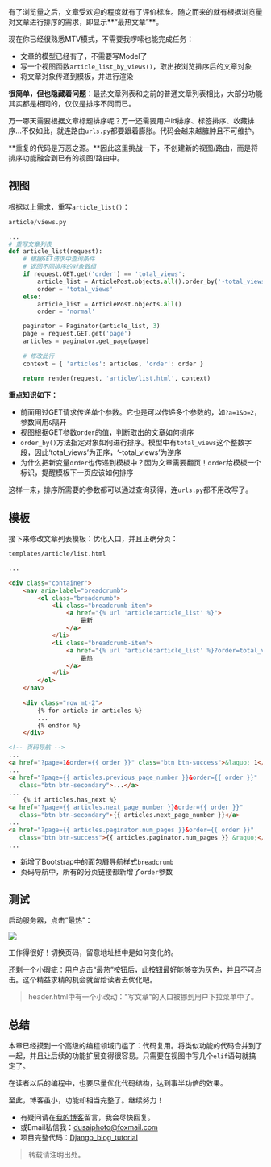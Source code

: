 有了浏览量之后，文章受欢迎的程度就有了评价标准。随之而来的就有根据浏览量对文章进行排序的需求，即显示**“最热文章”**。

现在你已经很熟悉MTV模式，不需要我啰嗦也能完成任务：

- 文章的模型已经有了，不需要写Model了
- 写一个视图函数`article_list_by_views()`，取出按浏览排序后的文章对象
- 将文章对象传递到模板，并进行渲染

**很简单，但也隐藏着问题**：最热文章列表和之前的普通文章列表相比，大部分功能其实都是相同的，仅仅是排序不同而已。

万一哪天需要根据文章标题排序呢？万一还需要用户id排序、标签排序、收藏排序...不仅如此，就连路由`urls.py`都要跟着膨胀。代码会越来越臃肿且不可维护。

**重复的代码是万恶之源。**因此这里挑战一下，不创建新的视图/路由，而是将排序功能融合到已有的视图/路由中。

## 视图

根据以上需求，重写`article_list()`：

```python
article/views.py

...
# 重写文章列表
def article_list(request):
    # 根据GET请求中查询条件
    # 返回不同排序的对象数组
    if request.GET.get('order') == 'total_views':
        article_list = ArticlePost.objects.all().order_by('-total_views')
        order = 'total_views'
    else:
        article_list = ArticlePost.objects.all()
        order = 'normal'

    paginator = Paginator(article_list, 3)
    page = request.GET.get('page')
    articles = paginator.get_page(page)
    
    # 修改此行
    context = { 'articles': articles, 'order': order }
    
    return render(request, 'article/list.html', context)
```

**重点知识如下：**

- 前面用过GET请求传递单个参数。它也是可以传递多个参数的，如`?a=1&b=2`，参数间用`&`隔开
- 视图根据GET参数`order`的值，判断取出的文章如何排序
- `order_by()`方法指定对象如何进行排序。模型中有`total_views`这个整数字段，因此‘total_views’为正序，‘-total_views’为逆序
- 为什么把新变量`order`也传递到模板中？因为文章需要翻页！`order`给模板一个标识，提醒模板下一页应该如何排序

这样一来，排序所需要的参数都可以通过查询获得，连`urls.py`都不用改写了。

## 模板

接下来修改文章列表模板：优化入口，并且正确分页：

```html
templates/article/list.html

...

<div class="container">
    <nav aria-label="breadcrumb">
        <ol class="breadcrumb">
            <li class="breadcrumb-item">
                <a href="{% url 'article:article_list' %}">
                    最新
                </a>
            </li>
            <li class="breadcrumb-item">
                <a href="{% url 'article:article_list' %}?order=total_views">
                    最热
                </a>
            </li>
        </ol>
    </nav>
    
    <div class="row mt-2">
        {% for article in articles %}
        ...
        {% endfor %}
    </div>

<!-- 页码导航 -->
...
<a href="?page=1&order={{ order }}" class="btn btn-success">&laquo; 1</a>
...
<a href="?page={{ articles.previous_page_number }}&order={{ order }}" 
   class="btn btn-secondary">...</a>
...
    {% if articles.has_next %}
<a href="?page={{ articles.next_page_number }}&order={{ order }}"
   class="btn btn-secondary">{{ articles.next_page_number }}</a>
...
<a href="?page={{ articles.paginator.num_pages }}&order={{ order }}"
   class="btn btn-success">{{ articles.paginator.num_pages }} &raquo;</a>
...

```

- 新增了Bootstrap中的面包屑导航样式`breadcrumb`
- 页码导航中，所有的分页链接都新增了`order`参数

## 测试

启动服务器，点击“最热”：

![](https://www.dusaiphoto.com/media/image/image_source/20181228/%E5%B1%8F%E5%B9%95%E6%88%AA%E5%9B%BE132.jpg)

工作得很好！切换页码，留意地址栏中是如何变化的。

还剩一个小瑕疵：用户点击“最热”按钮后，此按钮最好能够变为灰色，并且不可点击。这个精益求精的机会就留给读者去优化吧。

> header.html中有一个小改动："写文章"的入口被挪到用户下拉菜单中了。

## 总结

本章已经摸到一个高级的编程领域门槛了：代码复用。将类似功能的代码合并到了一起，并且让后续的功能扩展变得很容易。只需要在视图中写几个`elif`语句就搞定了。

在读者以后的编程中，也要尽量优化代码结构，达到事半功倍的效果。

至此，博客虽小，功能却相当完整了。继续努力！

- 有疑问请在[我的博客](http://www.dusaiphoto.com)留言，我会尽快回复。
- 或Email私信我：dusaiphoto@foxmail.com
- 项目完整代码：[Django_blog_tutorial](https://github.com/stacklens/django_blog_tutorial)

> 转载请注明出处。
